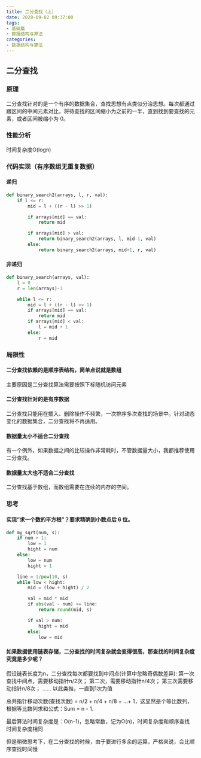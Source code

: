 ```yaml
---
title: 二分查找（上）
date: 2020-09-02 09:37:00
tags:
- 基础篇
- 数据结构与算法
categories:
- 数据结构与算法
---
```


## 二分查找

### 原理

二分查找针对的是一个有序的数据集合，查找思想有点类似分治思想。每次都通过跟区间的中间元素对比，将待查找的区间缩小为之前的一半，直到找到要查找的元素，或者区间被缩小为 0。

### 性能分析

时间复杂度O(logn)

### 代码实现（有序数组无重复数据）

#### 递归

```python
def binary_search2(arrays, l, r, val):
    if l <= r:
        mid = l + ((r - l) >> 1)

        if arrays[mid] == val:
            return mid

        if arrays[mid] > val:
            return binary_search2(arrays, l, mid-1, val)
        else:
            return binary_search2(arrays, mid+1, r, val)
```



#### 非递归

```python
def binary_search(arrays, val):
    l = 0
    r = len(arrays)-1

    while l <= r:
        mid = l + ((r - l) >> 1)
        if arrays[mid] == val:
            return mid
        if arrays[mid] < val:
            l = mid + 1
        else:
            r = mid
```



### 局限性

#### 二分查找依赖的是顺序表结构，简单点说就是数组

主要原因是二分查找算法需要按照下标随机访问元素

#### 二分查找针对的是有序数据

二分查找只能用在插入、删除操作不频繁，一次排序多次查找的场景中。针对动态变化的数据集合，二分查找将不再适用。

#### 数据量太小不适合二分查找

有一个例外，如果数据之间的比较操作非常耗时，不管数据量大小，我都推荐使用二分查找。

#### 数据量太大也不适合二分查找

二分查找基于数组，而数组需要在连续的内存的空间。



### 思考

#### 实现“求一个数的平方根”？要求精确到小数点后 6 位。

```python
def my_sqrt(num, s):
    if num > 1:
        low = 1
        hight = num
    else:
        low = num
        hight = 1

    line = 1/pow(10, s)
    while low < hight:
        mid = (low + hight) / 2

        val = mid * mid
        if abs(val - num) <= line:
            return round(mid, s)

        if val > num:
            hight = mid
        else:
            low = mid
```

#### 如果数据使用链表存储，二分查找的时间复杂就会变得很高，那查找的时间复杂度究竟是多少呢？



假设链表长度为n，二分查找每次都要找到中间点(计算中忽略奇偶数差异):
第一次查找中间点，需要移动指针n/2次；
第二次，需要移动指针n/4次；
第三次需要移动指针n/8次；
......
以此类推，一直到1次为值

总共指针移动次数(查找次数) = n/2 + n/4 + n/8 + ...+ 1，这显然是个等比数列，根据等比数列求和公式：Sum = n - 1.

最后算法时间复杂度是：O(n-1)，忽略常数，记为O(n)，时间复杂度和顺序查找时间复杂度相同

但是稍微思考下，在二分查找的时候，由于要进行多余的运算，严格来说，会比顺序查找时间慢